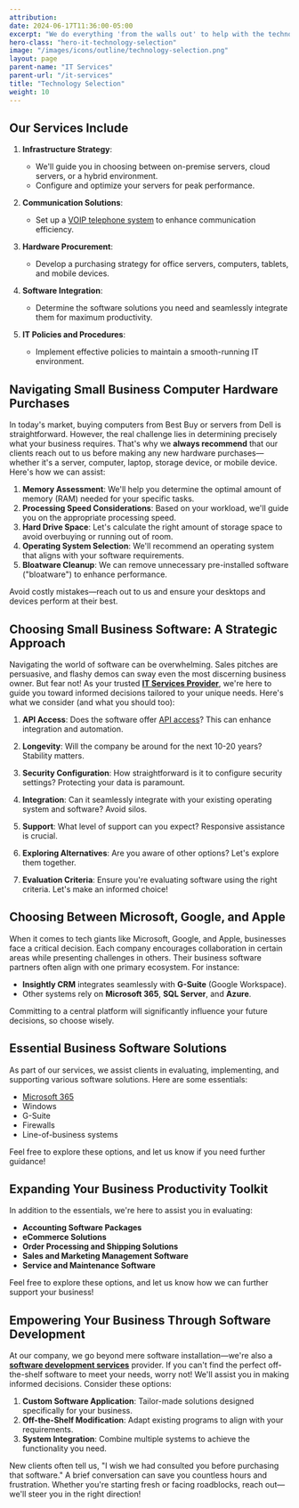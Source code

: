 ```yaml
---
attribution:
date: 2024-06-17T11:36:00-05:00
excerpt: "We do everything 'from the walls out' to help with the technology selection and setup of your IT environment."
hero-class: "hero-it-technology-selection"
image: "/images/icons/outline/technology-selection.png"
layout: page
parent-name: "IT Services"
parent-url: "/it-services"
title: "Technology Selection"
weight: 10
---
```


## Our Services Include

1. **Infrastructure Strategy**:
   - We'll guide you in choosing between on-premise servers, cloud servers, or a hybrid environment.
   - Configure and optimize your servers for peak performance.

2. **Communication Solutions**:
   - Set up a [VOIP telephone system](/it-services/voip-business-phones) to enhance communication efficiency.

3. **Hardware Procurement**:
   - Develop a purchasing strategy for office servers, computers, tablets, and mobile devices.

4. **Software Integration**:
   - Determine the software solutions you need and seamlessly integrate them for maximum productivity.

5. **IT Policies and Procedures**:
   - Implement effective policies to maintain a smooth-running IT environment.

## Navigating Small Business Computer Hardware Purchases

In today's market, buying computers from Best Buy or servers from Dell is straightforward. However, the real challenge lies in determining precisely what your business requires. That's why we **always recommend** that our clients reach out to us before making any new hardware purchases—whether it's a server, computer, laptop, storage device, or mobile device. Here's how we can assist:

1. **Memory Assessment**: We'll help you determine the optimal amount of memory (RAM) needed for your specific tasks.
2. **Processing Speed Considerations**: Based on your workload, we'll guide you on the appropriate processing speed.
3. **Hard Drive Space**: Let's calculate the right amount of storage space to avoid overbuying or running out of room.
4. **Operating System Selection**: We'll recommend an operating system that aligns with your software requirements.
5. **Bloatware Cleanup**: We can remove unnecessary pre-installed software ("bloatware") to enhance performance.

Avoid costly mistakes—reach out to us and ensure your desktops and devices perform at their best.

## Choosing Small Business Software: A Strategic Approach

Navigating the world of software can be overwhelming. Sales pitches are persuasive, and flashy demos can sway even the most discerning business owner. But fear not! As your trusted **[IT Services Provider](/it-services)**, we're here to guide you toward informed decisions tailored to your unique needs. Here's what we consider (and what you should too):

1. **API Access**: Does the software offer [API access](/software/api-access-small-business-software)? This can enhance integration and automation.

2. **Longevity**: Will the company be around for the next 10-20 years? Stability matters.

3. **Security Configuration**: How straightforward is it to configure security settings? Protecting your data is paramount.

4. **Integration**: Can it seamlessly integrate with your existing operating system and software? Avoid silos.

5. **Support**: What level of support can you expect? Responsive assistance is crucial.

6. **Exploring Alternatives**: Are you aware of other options? Let's explore them together.

7. **Evaluation Criteria**: Ensure you're evaluating software using the right criteria. Let's make an informed choice!

## Choosing Between Microsoft, Google, and Apple

When it comes to tech giants like Microsoft, Google, and Apple, businesses face a critical decision. Each company encourages collaboration in certain areas while presenting challenges in others. Their business software partners often align with one primary ecosystem. For instance:

- **Insightly CRM** integrates seamlessly with **G-Suite** (Google Workspace).
- Other systems rely on **Microsoft 365**, **SQL Server**, and **Azure**.

Committing to a central platform will significantly influence your future decisions, so choose wisely.

## Essential Business Software Solutions

As part of our services, we assist clients in evaluating, implementing, and supporting various software solutions. Here are some essentials:

- [Microsoft 365](/it-services/microsoft-365)
- Windows
- G-Suite
- Firewalls
- Line-of-business systems

Feel free to explore these options, and let us know if you need further guidance!

## Expanding Your Business Productivity Toolkit

In addition to the essentials, we're here to assist you in evaluating:

- **Accounting Software Packages**
- **eCommerce Solutions**
- **Order Processing and Shipping Solutions**
- **Sales and Marketing Management Software**
- **Service and Maintenance Software**

Feel free to explore these options, and let us know how we can further support your business!

## Empowering Your Business Through Software Development

At our company, we go beyond mere software installation—we're also a **[software development services](/software-development)** provider. If you can't find the perfect off-the-shelf software to meet your needs, worry not! We'll assist you in making informed decisions. Consider these options:

1. **Custom Software Application**: Tailor-made solutions designed specifically for your business.
2. **Off-the-Shelf Modification**: Adapt existing programs to align with your requirements.
3. **System Integration**: Combine multiple systems to achieve the functionality you need.

New clients often tell us, "I wish we had consulted you before purchasing that software." A brief conversation can save you countless hours and frustration. Whether you're starting fresh or facing roadblocks, reach out—we'll steer you in the right direction!
